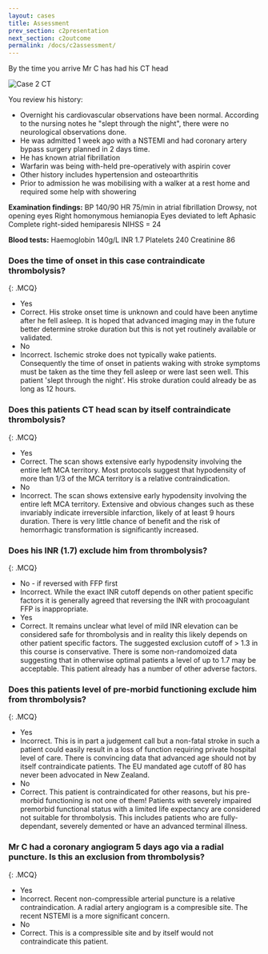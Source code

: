 ```yaml
---
layout: cases
title: Assessment
prev_section: c2presentation
next_section: c2outcome
permalink: /docs/c2assessment/
---
```


By the time you arrive Mr C has had his CT head 

![Case 2 CT]({{site.url}}/img/c2ct.jpg)

You review his history:

* Overnight his cardiovascular observations have been normal. According to the nursing notes he "slept through the night", there were no neurological observations done.
* He was admitted 1 week ago with a NSTEMI and had coronary artery bypass surgery planned in 2 days time.
* He has known atrial fibrillation
* Warfarin was being with-held pre-operatively with aspirin cover
* Other history includes hypertension and osteoarthritis
* Prior to admission he was mobilising with a walker at a rest home and required some help with showering

**Examination findings:**
BP 140/90
HR 75/min in atrial fibrillation
Drowsy, not opening eyes
Right homonymous hemianopia
Eyes deviated to left
Aphasic
Complete right-sided hemiparesis
NIHSS = 24

**Blood tests:**
Haemoglobin 140g/L
INR 1.7
Platelets 240
Creatinine 86

### Does the time of onset in this case contraindicate thrombolysis?
{: .MCQ}
  
* Yes
* Correct. His stroke onset time is unknown and could have been anytime after he fell asleep. It is hoped that advanced imaging may in the future better determine stroke duration but this is not yet routinely available or validated.
* No
* Incorrect. Ischemic stroke does not typically wake patients. Consequently the time of onset in patients waking with stroke symptoms must be taken as the time they fell asleep or were last seen well. This patient 'slept through the night'. His stroke duration could already be as long as 12 hours.

### Does this patients CT head scan by itself contraindicate thrombolysis?
{: .MCQ}
  
* Yes
* Correct. The scan shows extensive early hypodensity involving the entire left MCA territory. Most protocols suggest that hypodensity of more than 1/3 of the MCA territory is a relative contraindication. 
* No
* Incorrect. The scan shows extensive early hypodensity involving the entire left MCA territory. Extensive and obvious changes such as these invariably indicate irreversible infarction, likely of at least 9 hours duration. There is very little chance of benefit and the risk of hemorrhagic transformation is significantly increased. 

### Does his INR (1.7) exclude him from thrombolysis?
{: .MCQ}
  
* No - if reversed with FFP first
* Incorrect. While the exact INR cutoff depends on other patient specific factors it is generally agreed that reversing the INR with procoagulant FFP is inappropriate.
* Yes
* Correct. It remains unclear what level of mild INR elevation can be considered safe for thrombolysis and in reality this likely depends on other patient specific factors. The suggested exclusion cutoff of > 1.3 in this course is conservative. There is some non-randomoized data suggesting that in otherwise optimal patients a level of up to 1.7 may be acceptable. This patient already has a number of other adverse factors.

### Does this patients level of pre-morbid functioning exclude him from thrombolysis?
{: .MCQ}

* Yes
* Incorrect. This is in part a judgement call but a non-fatal stroke in such a patient could easily result in a loss of function requiring private hospital level of care. There is convincing data that advanced age should not by itself contraindicate patients. The EU mandated age cutoff of 80 has never been advocated in New Zealand. 
* No
* Correct. This patient is contraindicated for other reasons, but his pre-morbid functioning is not one of them! Patients with severely impaired premorbid functional status with a limited life expectancy are considered not suitable for thrombolysis. This includes patients who are fully-dependant, severely demented or have an advanced terminal illness.

### Mr C had a coronary angiogram 5 days ago via a radial puncture. Is this an exclusion from thrombolysis?
{: .MCQ}
	
* Yes
* Incorrect. Recent non-compressible arterial puncture is a relative contraindication. A radial artery angiogram is a compresible site. The recent NSTEMI is a more significant concern.
* No
* Correct. This is a compressible site and by itself would not contraindicate this patient. 

